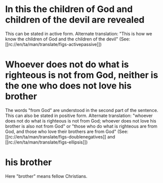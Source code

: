 # In this the children of God and children of the devil are revealed

This can be stated in active form. Alternate translation: "This is how we know the children of God and the children of the devil" (See: [[rc://en/ta/man/translate/figs-activepassive]])

# Whoever does not do what is righteous is not from God, neither is the one who does not love his brother

The words "from God" are understood in the second part of the sentence. This can also be stated in positive form.  Alternate translation: "whoever does not do what is righteous is not from God; whoever does not love his brother is also not from God" or "those who do what is righteous are from God, and those who love their brothers are from God" (See: [[rc://en/ta/man/translate/figs-doublenegatives]] and [[rc://en/ta/man/translate/figs-ellipsis]])

# his brother

Here "brother" means fellow Christians.

